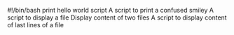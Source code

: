 #!/bin/bash
print hello world script
A script to print a confused smiley
A script to display a file
Display content of two files
A script to display content of last lines of a file
